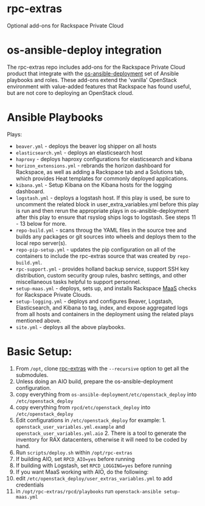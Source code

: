 # rpc-extras
Optional add-ons for Rackspace Private Cloud

# os-ansible-deploy integration

The rpc-extras repo includes add-ons for the Rackspace Private Cloud product
that integrate with the 
[os-ansible-deployment](https://github.com/stackforge/os-ansible-deployment)
set of Ansible playbooks and roles.
These add-ons extend the 'vanilla' OpenStack environment with value-added
features that Rackspace has found useful, but are not core to deploying an
OpenStack cloud.

# Ansible Playbooks

Plays:

* `beaver.yml` - deploys the beaver log shipper on all hosts
* `elasticsearch.yml` - deploys an elasticsearch host
* `haproxy` - deploys haproxy configurations for elasticsearch and kibana
* `horizon_extensions.yml` - rebrands the horizon dashboard for Rackspace,
as well as adding a Rackspace tab and a Solutions tab, which provides
Heat templates for commonly deployed applications.
* `kibana.yml` - Setup Kibana on the Kibana hosts for the logging dashboard.
* `logstash.yml` - deploys a logstash host. If this play is used, be sure to
uncomment the related block in user_extra_variables.yml before this play is
run and then rerun the appropriate plays in os-ansible-deployment after this
play to ensure that rsyslog ships logs to logstash. See steps 11 - 13 below
for more.
* `repo-build.yml` - scans throug the YAML files in the source tree and builds
any packages or git sources into wheels and deploys them to the local repo
server(s).
* `repo-pip-setup.yml` - updates the pip configuration on all of the containers
to include the rpc-extras source that was created by `repo-build.yml`.
* `rpc-support.yml` - provides holland backup service, support SSH key
distribution, custom security group rules, bashrc settings, and other
miscellaneous tasks helpful to support personnel.
* `setup-maas.yml` - deploys, sets up, and installs Rackspace
[MaaS](http://www.rackspace.com/cloud/monitoring) checks
for Rackspace Private Clouds.
* `setup-logging.yml` - deploys and configures Beaver, Logstash,
Elasticsearch, and Kibana to tag, index, and expose aggregated logs from all
hosts and containers in the deployment using the related plays mentioned
above.
* `site.yml` - deploys all the above playbooks.

# Basic Setup:

1. From `/opt`, clone [rpc-extras](https://github.com/rcbops/rpc-extras)
with the `--recursive` option to get all the submodules.
2. Unless doing an AIO build, prepare the os-ansible-deployment configuration.
  1. copy everything from `os-ansible-deployment/etc/openstack_deploy` 
     into `/etc/openstack_deploy`
  2. copy everything from `rpcd/etc/openstack_deploy` into
     `/etc/openstack_deploy`
  3. Edit configurations in `/etc/openstack_deploy` for example:
    1. `openstack_user_variables.yml.example` and
       `openstack_user_variables.yml.aio`
    2. There is a tool to generate the inventory for RAX datacenters, otherwise
       it will need to be coded by hand.
3. Run `scripts/deploy.sh` within `/opt/rpc-extras`
  1. If building AIO, set `RPCD_AIO=yes` before running
  2. If building with Logstash, set `RPCD_LOGGING=yes` before running
4. If you want MaaS working with AIO, do the following:
  1. edit `/etc/openstack_deploy/user_extras_variables.yml` to add credentials
  2. in `/opt/rpc-extras/rpcd/playbooks` run `openstack-ansible setup-maas.yml`

